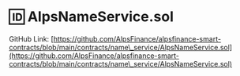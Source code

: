 # 🆔 AlpsNameService.sol

GitHub Link: [https://github.com/AlpsFinance/alpsfinance-smart-contracts/blob/main/contracts/name\_service/AlpsNameService.sol](https://github.com/AlpsFinance/alpsfinance-smart-contracts/blob/main/contracts/name\_service/AlpsNameService.sol)
